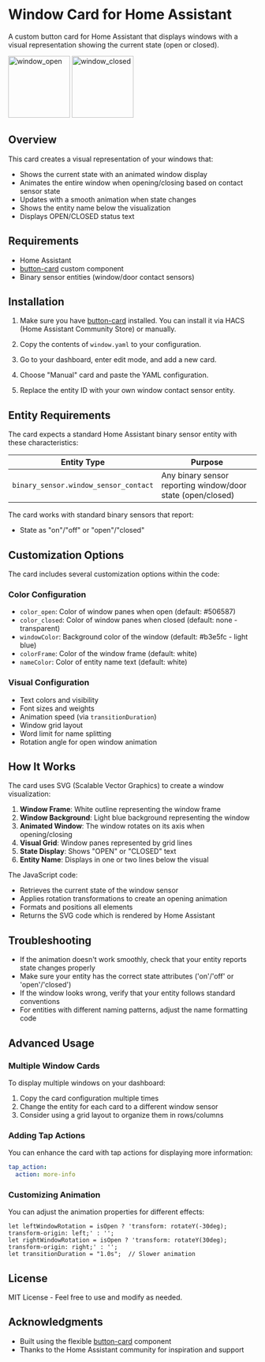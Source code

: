 # Window Card for Home Assistant

A custom button card for Home Assistant that displays windows with a visual representation showing the current state (open or closed).

<img width="125" alt="window_open" src="https://github.com/user-attachments/assets/7f8a504d-ef8e-43a8-8f95-abef27f5e16d" />

<img width="125" alt="window_closed" src="https://github.com/user-attachments/assets/2f457ae6-1771-43c7-899c-972cf46b6d5e" />

## Overview

This card creates a visual representation of your windows that:
- Shows the current state with an animated window display
- Animates the entire window when opening/closing based on contact sensor state
- Updates with a smooth animation when state changes
- Shows the entity name below the visualization
- Displays OPEN/CLOSED status text

## Requirements

- Home Assistant
- [button-card](https://github.com/custom-cards/button-card) custom component
- Binary sensor entities (window/door contact sensors)

## Installation

1. Make sure you have [button-card](https://github.com/custom-cards/button-card) installed. You can install it via HACS (Home Assistant Community Store) or manually.

2. Copy the contents of `window.yaml` to your configuration.

3. Go to your dashboard, enter edit mode, and add a new card.

4. Choose "Manual" card and paste the YAML configuration.

5. Replace the entity ID with your own window contact sensor entity.

## Entity Requirements

The card expects a standard Home Assistant binary sensor entity with these characteristics:

| Entity Type | Purpose |
|-------------|---------|
| `binary_sensor.window_sensor_contact` | Any binary sensor reporting window/door state (open/closed) |

The card works with standard binary sensors that report:
- State as "on"/"off" or "open"/"closed"

## Customization Options

The card includes several customization options within the code:

### Color Configuration

- `color_open`: Color of window panes when open (default: #506587)
- `color_closed`: Color of window panes when closed (default: none - transparent)
- `windowColor`: Background color of the window (default: #b3e5fc - light blue)
- `colorFrame`: Color of the window frame (default: white)
- `nameColor`: Color of entity name text (default: white)

### Visual Configuration

- Text colors and visibility
- Font sizes and weights
- Animation speed (via `transitionDuration`)
- Window grid layout
- Word limit for name splitting
- Rotation angle for open window animation

## How It Works

The card uses SVG (Scalable Vector Graphics) to create a window visualization:

1. **Window Frame**: White outline representing the window frame
2. **Window Background**: Light blue background representing the window
3. **Animated Window**: The window rotates on its axis when opening/closing
4. **Visual Grid**: Window panes represented by grid lines
5. **State Display**: Shows "OPEN" or "CLOSED" text
6. **Entity Name**: Displays in one or two lines below the visual

The JavaScript code:
- Retrieves the current state of the window sensor
- Applies rotation transformations to create an opening animation
- Formats and positions all elements
- Returns the SVG code which is rendered by Home Assistant

## Troubleshooting

- If the animation doesn't work smoothly, check that your entity reports state changes properly
- Make sure your entity has the correct state attributes ('on'/'off' or 'open'/'closed')
- If the window looks wrong, verify that your entity follows standard conventions
- For entities with different naming patterns, adjust the name formatting code

## Advanced Usage

### Multiple Window Cards

To display multiple windows on your dashboard:

1. Copy the card configuration multiple times
2. Change the entity for each card to a different window sensor
3. Consider using a grid layout to organize them in rows/columns

### Adding Tap Actions

You can enhance the card with tap actions for displaying more information:

```yaml
tap_action:
  action: more-info
```

### Customizing Animation

You can adjust the animation properties for different effects:

```
let leftWindowRotation = isOpen ? 'transform: rotateY(-30deg); transform-origin: left;' : '';
let rightWindowRotation = isOpen ? 'transform: rotateY(30deg); transform-origin: right;' : '';
let transitionDuration = "1.0s";  // Slower animation
```

## License

MIT License - Feel free to use and modify as needed.

## Acknowledgments

- Built using the flexible [button-card](https://github.com/custom-cards/button-card) component
- Thanks to the Home Assistant community for inspiration and support
